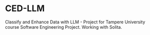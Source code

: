 # CED-LLM
Classify and Enhance Data with LLM - Project for Tampere University course Software Engineering Project. Working with Solita.
